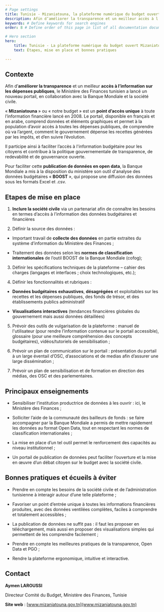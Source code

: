 ```yaml
---
# Page settings
title: Tunisie - Mizaniatouna, la plateforme numérique du budget ouvert # Define a title of your page
description: Afin d’améliorer la transparence et un meilleur accès à l’information et aux données sur les dépenses publiques, le Ministère des Finances tunisien a lancé un portail Open Data. # Define a description of your page
keywords: # Define keywords for search engines
order: 8 # Define order of this page in list of all documentation documents

# Hero section
hero:
    title: Tunisie - La plateforme numérique du budget ouvert Mizaniatouna
    text: Étapes, mise en place et bonnes pratiques
    
---
```


## Contexte

Afin d’**améliorer la transparence** et un meilleur **accès à l’information sur les dépenses publiques**, le Ministère des Finances tunisien a lancé un nouveau portail, en collaboration avec la Banque Mondiale et la société civile.

« **Mizaniatouna** » ou « notre budget » est un **point d’accès unique** à toute l’information financière lancé en 2008. Le portail, disponible en français et en arabe, comprend données et éléments graphiques et permet à la population d’avoir accès à toutes les dépenses publiques, de comprendre où va l’argent, comment le gouvernement dépense les recettes générées par les impôts, et d’en suivre l’évolution.

Il participe ainsi à faciliter l’accès à l'information budgétaire pour les citoyens et contribue à la politique gouvernementale de transparence, de redevabilité et de gouvernance ouverte.

Pour faciliter cette **publication de données en open data**, la Banque Mondiale a mis à la disposition du ministère son outil d'analyse des données budgétaires « **BOOST** », qui propose une diffusion des données sous les formats Excel et .csv.

## Etapes de mise en place 

1.  **Inclure la société civile** via un partenariat afin de connaître les besoins en termes d’accès à l’information des données budgétaires et financières
    
2.  Définir la source des données :
    

-   Important travail de **collecte des données** en partie extraites du système d’information du Ministère des Finances ;
    
-   Traitement des données selon les **normes de classification internationales** de l’outil BOOST de la Banque Mondiale (cofog);
    

3.  Définir les spécifications techniques de la plateforme – cahier des charges (langages et interfaces ; choix technologiques, etc.);
    
4.  Définir les fonctionnalités et rubriques :
    

-   **Données budgétaires** **exhaustives**, **désagrégées** et exploitables sur les recettes et les dépenses publiques, des fonds de trésor, et des établissements publics administratif
    
-   **Visualisations interactives** (tendances financières globales du gouvernement mais aussi données détaillées)
    

5.  Prévoir des outils de vulgarisation de la plateforme : manuel de l'utilisateur (pour rendre l’information contenue sur le portail accessible), glossaire (pour une meilleure compréhension des concepts budgétaires), vidéos/tutoriels de sensibilisation ;
    
6.  Prévoir un plan de communication sur le portail : présentation du portail à un large éventail d’OSC, d’associations et de medias afin d’assurer une large dissémination ;
    
7.  Prévoir un plan de sensibilisation et de formation en direction des médias, des OSC et des parlementaires. 

## Principaux enseignements

* Sensibiliser l’institution productrice de données à les ouvrir : ici, le Ministère des Finances ;
    
* Solliciter l’aide de la communauté des bailleurs de fonds : se faire accompagner par la Banque Mondiale a permis de mettre rapidement les données au format Open Data, tout en respectant les normes de classification internationales ;
    
* La mise en place d’un tel outil permet le renforcement des capacités au niveau institutionnel ;
    
* Un portail de publication de données peut faciliter l’ouverture et la mise en œuvre d’un débat citoyen sur le budget avec la société civile.

## Bonnes pratiques et écueils à éviter

* Prendre en compte les besoins de la société civile et de l’administration tunisienne à interagir autour d’une telle plateforme ;
    
* Favoriser un point d’entrée unique à toutes les informations financières produites, avec des données ventilées complètes, faciles à comprendre et totalement accessibles ;
    
-   La publication de données ne suffit pas : il faut les proposer en téléchargement, mais aussi en proposer des visualisations simples qui permettent de les comprendre facilement ;
    
-   Prendre en compte les meilleures pratiques de la transparence, Open Data et PGO ;
    
-   Rendre la plateforme ergonomique, intuitive et interactive.

## Contact

**Aymen LAROUSSI** 

Directeur Comité du Budget, Ministère des Finances, Tunisie

**Site web** : [www.mizaniatouna.gov.tn](www.mizaniatouna.gov.tn)

